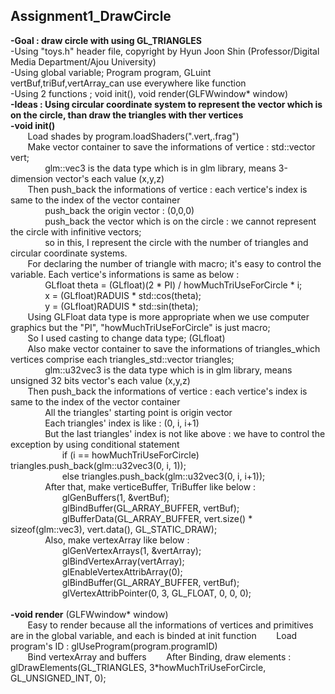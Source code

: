 <h2>Assignment1_DrawCircle</h2>
<b>-Goal : draw circle with using GL_TRIANGLES</b><br>
-Using "toys.h" header file, copyright by Hyun Joon Shin (Professor/Digital Media Department/Ajou University)<br>
-Using global variable; Program program, GLuint vertBuf,triBuf,vertArray_can use everywhere like function<br>
-Using 2 functions ; void init(), void render(GLFWwindow* window)<br>
<b>-Ideas : Using circular coordinate system to represent the vector which is on the circle, than draw the triangles with ther vertices</b><br>
<b>-void init()</b><br>
  &nbsp; &nbsp; &nbsp; &nbsp;Load shades by program.loadShaders(".vert,.frag")<br>
  &nbsp; &nbsp; &nbsp; &nbsp;Make vector container to save the informations of vertice : std::vector<glm::vec3> vert;<br>
    &nbsp; &nbsp; &nbsp; &nbsp;&nbsp; &nbsp; &nbsp; &nbsp;glm::vec3 is the data type which is in glm library, means 3-dimension vector's each value (x,y,z)<br>
  &nbsp; &nbsp; &nbsp; &nbsp;Then push_back the informations of vertice : each vertice's index is same to the index of the vector container<br>
   &nbsp; &nbsp; &nbsp; &nbsp;&nbsp; &nbsp; &nbsp; &nbsp;push_back the origin vector : (0,0,0) <br>
   &nbsp; &nbsp; &nbsp; &nbsp;&nbsp; &nbsp; &nbsp; &nbsp;push_back the vector which is on the circle : we cannot represent the circle with infinitive vectors; <br>
   &nbsp; &nbsp; &nbsp; &nbsp;&nbsp; &nbsp; &nbsp; &nbsp;so in this, I represent the circle with the number of triangles and circular coordinate systems.<br>
    &nbsp; &nbsp; &nbsp; &nbsp;For declaring the number of triangle with macro; it's easy to control the variable. Each vertice's informations is same as below : <br>
     &nbsp; &nbsp; &nbsp; &nbsp;&nbsp; &nbsp; &nbsp; &nbsp;GLfloat theta = (GLfloat)(2 * PI) / howMuchTriUseForCircle * i;<br>
     &nbsp; &nbsp; &nbsp; &nbsp;&nbsp; &nbsp; &nbsp; &nbsp;x = (GLfloat)RADUIS * std::cos(theta);<br>
     &nbsp; &nbsp; &nbsp; &nbsp;&nbsp; &nbsp; &nbsp; &nbsp;y = (GLfloat)RADUIS * std::sin(theta);<br>
    &nbsp; &nbsp; &nbsp; &nbsp;Using GLFloat data type is more appropriate when we use computer graphics but the "PI", "howMuchTriUseForCircle" is just macro;<br>
    &nbsp; &nbsp; &nbsp; &nbsp;So I used casting to change data type; (GLfloat)<br>
  &nbsp; &nbsp; &nbsp; &nbsp;Also make vector container to save the informations of triangles_which vertices comprise each triangles_std::vector <glm::u32vec3> triangles;<br>
    &nbsp; &nbsp; &nbsp; &nbsp;&nbsp; &nbsp; &nbsp; &nbsp;glm::u32vec3 is the data type which is in glm library, means unsigned 32 bits vector's each value (x,y,z)<br>
  &nbsp; &nbsp; &nbsp; &nbsp;Then push_back the informations of vertice : each vertice's index is same to the index of the vector container<br>
    &nbsp; &nbsp; &nbsp; &nbsp;&nbsp; &nbsp; &nbsp; &nbsp;All the triangles' starting point is origin vector<br>
    &nbsp; &nbsp; &nbsp; &nbsp;&nbsp; &nbsp; &nbsp; &nbsp;Each triangles' index is like : (0, i, i+1)<br>
    &nbsp; &nbsp; &nbsp; &nbsp;&nbsp; &nbsp; &nbsp; &nbsp;But the last triangles' index is not like above : we have to control the exception by using conditional statement<br>
      &nbsp; &nbsp; &nbsp; &nbsp;&nbsp; &nbsp; &nbsp; &nbsp;&nbsp; &nbsp; &nbsp; &nbsp;if (i == howMuchTriUseForCircle) triangles.push_back(glm::u32vec3(0, i, 1));<br>
		  &nbsp; &nbsp; &nbsp; &nbsp;&nbsp; &nbsp; &nbsp; &nbsp;&nbsp; &nbsp; &nbsp; &nbsp;else triangles.push_back(glm::u32vec3(0, i, i+1));<br>
  &nbsp; &nbsp; &nbsp; &nbsp;&nbsp; &nbsp; &nbsp; &nbsp;After that, make verticeBuffer, TriBuffer like below :<br>
    &nbsp; &nbsp; &nbsp; &nbsp;&nbsp; &nbsp; &nbsp; &nbsp;&nbsp; &nbsp; &nbsp; &nbsp;glGenBuffers(1, &vertBuf);<br>
	  &nbsp; &nbsp; &nbsp; &nbsp;&nbsp; &nbsp; &nbsp; &nbsp;&nbsp; &nbsp; &nbsp; &nbsp;glBindBuffer(GL_ARRAY_BUFFER, vertBuf);<br>
	  &nbsp; &nbsp; &nbsp; &nbsp;&nbsp; &nbsp; &nbsp; &nbsp;&nbsp; &nbsp; &nbsp; &nbsp;glBufferData(GL_ARRAY_BUFFER, vert.size() * sizeof(glm::vec3), vert.data(), GL_STATIC_DRAW);<br>
  &nbsp; &nbsp; &nbsp; &nbsp;&nbsp; &nbsp; &nbsp; &nbsp;Also, make vertexArray like below :<br>
    &nbsp; &nbsp; &nbsp; &nbsp;&nbsp; &nbsp; &nbsp; &nbsp;&nbsp; &nbsp; &nbsp; &nbsp;glGenVertexArrays(1, &vertArray);<br>
  	&nbsp; &nbsp; &nbsp; &nbsp;&nbsp; &nbsp; &nbsp; &nbsp;&nbsp; &nbsp; &nbsp; &nbsp;glBindVertexArray(vertArray);<br>
	  &nbsp; &nbsp; &nbsp; &nbsp;&nbsp; &nbsp; &nbsp; &nbsp;&nbsp; &nbsp; &nbsp; &nbsp;glEnableVertexAttribArray(0);<br>
	  &nbsp; &nbsp; &nbsp; &nbsp;&nbsp; &nbsp; &nbsp; &nbsp;&nbsp; &nbsp; &nbsp; &nbsp;glBindBuffer(GL_ARRAY_BUFFER, vertBuf);<br>
	  &nbsp; &nbsp; &nbsp; &nbsp;&nbsp; &nbsp; &nbsp; &nbsp;&nbsp; &nbsp; &nbsp; &nbsp;glVertexAttribPointer(0, 3, GL_FLOAT, 0, 0, 0);<br><br>
<b>-void render</b> (GLFWwindow* window)<br>
  &nbsp; &nbsp; &nbsp; &nbsp;Easy to render because all the informations of vertices and primitives are in the global variable, and each is binded at init function
  &nbsp; &nbsp; &nbsp; &nbsp;Load program's ID : glUseProgram(program.programID)<br>
  &nbsp; &nbsp; &nbsp; &nbsp;Bind vertexArray and buffers
  &nbsp; &nbsp; &nbsp; &nbsp;After Binding, draw elements : glDrawElements(GL_TRIANGLES, 3*howMuchTriUseForCircle, GL_UNSIGNED_INT, 0);
  
    
  
